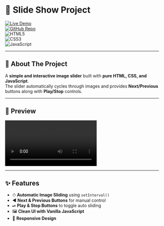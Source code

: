 # 🎯 Slide Show Project  

[![Live Demo](https://img.shields.io/badge/Live%20Demo-Visit-blue?logo=vercel)](https://slide-show-ten.vercel.app/)  
[![GitHub Repo](https://img.shields.io/badge/Source%20Code-GitHub-black?logo=github)](https://github.com/Marina-tarek/slide-show.git)  
![HTML5](https://img.shields.io/badge/HTML-5-orange?logo=html5)  
![CSS3](https://img.shields.io/badge/CSS-3-blue?logo=css3)  
![JavaScript](https://img.shields.io/badge/JavaScript-ES6-yellow?logo=javascript)  

---

## 📖 About The Project  
A **simple and interactive image slider** built with **pure HTML, CSS, and JavaScript**.  
The slider automatically cycles through images and provides **Next/Previous** buttons along with **Play/Stop** controls.  

---

## 📸 Preview  
![Slide Show Preview](images/screen-capture.webm)  

---

## ✨ Features  
- ⏱ **Automatic Image Sliding** using `setInterval()`  
- ◀️ **Next & Previous Buttons** for manual control  
- ⏯ **Play & Stop Buttons** to toggle auto sliding  
- 🖼 **Clean UI with Vanilla JavaScript**  
- 📱 **Responsive Design**  

